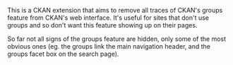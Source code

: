 This is a CKAN extension that aims to remove all traces of CKAN's groups
feature from CKAN's web interface. It's useful for sites that don't use groups
and so don't want this feature showing up on their pages.

So far not all signs of the groups feature are hidden, only some of the most
obvious ones (eg. the groups link the main navigation header, and the groups
facet box on the search page).

